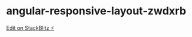 # angular-responsive-layout-zwdxrb

[Edit on StackBlitz ⚡️](https://stackblitz.com/edit/angular-responsive-layout-zwdxrb)